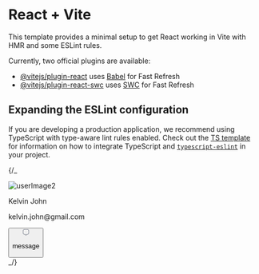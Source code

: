 # React + Vite

This template provides a minimal setup to get React working in Vite with HMR and some ESLint rules.

Currently, two official plugins are available:

- [@vitejs/plugin-react](https://github.com/vitejs/vite-plugin-react/blob/main/packages/plugin-react) uses [Babel](https://babeljs.io/) for Fast Refresh
- [@vitejs/plugin-react-swc](https://github.com/vitejs/vite-plugin-react/blob/main/packages/plugin-react-swc) uses [SWC](https://swc.rs/) for Fast Refresh

## Expanding the ESLint configuration

If you are developing a production application, we recommend using TypeScript with type-aware lint rules enabled. Check out the [TS template](https://github.com/vitejs/vite/tree/main/packages/create-vite/template-react-ts) for information on how to integrate TypeScript and [`typescript-eslint`](https://typescript-eslint.io) in your project.

{/_ <div className="bg-white rounded-2xl pb-4 overflow-hidden border border-gray-500/30">
<div className="w-64 flex justify-center pt-10">
<div className="w-28 h-28 rounded-full overflow-hidden">
<img
                className="h-32 object-cover object-top"
                src="https://images.unsplash.com/photo-1633332755192-727a05c4013d?q=80&w=200"
                alt="userImage2"
              />
</div>
</div>
<div className="flex flex-col items-center">
<p className="font-medium mt-3">Kelvin John</p>
<p className="text-gray-500 text-sm">kelvin.john@gmail.com</p>
<button className="border text-sm text-gray-500 border-gray-300 w-28 h-8 rounded-full mt-5 flex items-center justify-center gap-1">
<svg
                className="mt-0.5"
                width="13"
                height="13"
                viewBox="0 0 13 13"
                fill="none"
                xmlns="http://www.w3.org/2000/svg"
              >
<path
                  d="m7.107 11.684.31-.521-.736-.436-.309.522zm-2.28-.521.308.521.735-.435-.309-.522zm1.545.086a.297.297 0 0 1-.502 0l-.735.435a1.15 1.15 0 0 0 1.972 0zM5.267.854h1.708V0H5.267zm6.121 4.413v.57h.854v-.57zm-10.534.57v-.57H0v.57zm-.854 0c0 .657 0 1.171.028 1.586.029.42.088.768.221 1.09l.79-.327c-.084-.2-.133-.446-.159-.82-.026-.38-.026-.86-.026-1.53zm3.731 3.838c-.715-.012-1.09-.058-1.383-.18l-.327.79c.459.19.98.232 1.695.244zM.249 8.513c.333.802.97 1.44 1.772 1.772l.327-.79a2.42 2.42 0 0 1-1.31-1.309zm11.14-2.677c0 .67-.001 1.15-.027 1.53-.026.374-.075.62-.158.82l.79.327c.133-.322.192-.67.22-1.09.028-.415.028-.93.028-1.587zM8.525 10.53c.715-.012 1.237-.054 1.695-.244l-.327-.79c-.293.122-.668.168-1.383.18zm2.678-2.343a2.42 2.42 0 0 1-1.31 1.31l.327.789a3.27 3.27 0 0 0 1.772-1.772zM6.975.854c.94 0 1.616 0 2.142.05.52.05.852.145 1.116.307l.446-.729C10.259.225 9.78.11 9.199.054 8.621 0 7.898 0 6.974 0zm5.267 4.413c0-.924 0-1.646-.054-2.223-.056-.583-.17-1.06-.428-1.48l-.728.446c.161.264.256.595.306 1.115.05.527.05 1.202.05 2.142zm-2.01-4.056c.326.2.6.473.8.799l.728-.447c-.27-.44-.64-.81-1.081-1.08zM5.268 0c-.924 0-1.646 0-2.223.054-.583.056-1.06.17-1.48.428l.446.729c.264-.162.595-.257 1.115-.306.527-.05 1.202-.05 2.142-.05zM.854 5.267c0-.94 0-1.615.05-2.142.05-.52.145-.851.307-1.115l-.729-.447c-.257.421-.372.898-.428 1.481C0 3.621 0 4.344 0 5.267zm.71-4.785A3.3 3.3 0 0 0 .482 1.563l.729.447c.2-.326.473-.6.799-.8zM5.56 10.728a6 6 0 0 0-.316-.503 1.3 1.3 0 0 0-.388-.368l-.43.739a.4.4 0 0 1 .128.131c.07.095.147.226.271.436zm-1.845-.199c.25.004.409.008.53.02a.45.45 0 0 1 .182.047l.429-.739a1.3 1.3 0 0 0-.518-.156c-.169-.019-.374-.022-.608-.026zm3.7.634c.124-.21.202-.34.271-.436a.4.4 0 0 1 .128-.131l-.43-.739a1.3 1.3 0 0 0-.388.368c-.099.135-.2.307-.316.502zM8.51 9.675c-.234.004-.439.007-.608.026-.178.02-.351.06-.518.156l.43.739a.45.45 0 0 1 .182-.046 6 6 0 0 1 .529-.02z"
                  fill="#6B7280"
                />
<path
                  d="M3.844 5.552h.005m2.268 0h.005m2.272 0H8.4"
                  stroke="#6B7280"
                  strokeWidth="1.5"
                  strokeLinecap="round"
                  strokeLinejoin="round"
                />
</svg>
<p className="mb-1">message</p>
</button>
</div>
</div> _/}
